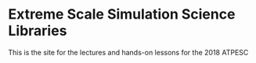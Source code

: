 # Extreme Scale Simulation Science Libraries

This is the site for the lectures and hands-on lessons for the 2018 ATPESC 

